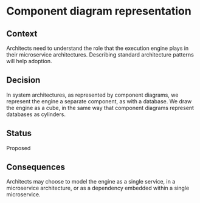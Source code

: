 # Component diagram representation

## Context

Architects need to understand the role that the execution engine plays in their microservice architectures.
Describing standard architecture patterns will help adoption.

## Decision

In system architectures, as represented by component diagrams, we represent the engine a separate component, as with a database.
We draw the engine as a cube, in the same way that component diagrams represent databases as cylinders.

## Status

Proposed

## Consequences

Architects may choose to model the engine as a single service, in a microservice architecture, or as a dependency embedded within a single microservice.
